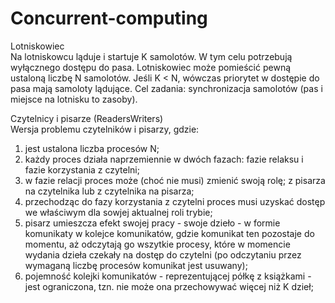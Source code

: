 # Concurrent-computing

Lotniskowiec  
Na lotniskowcu ląduje i startuje K samolotów. W tym celu potrzebują wyłącznego dostępu do pasa. Lotniskowiec może pomieścić pewną ustaloną liczbę N samolotów. 
Jeśli K < N, wówczas priorytet w dostępie do pasa mają samoloty lądujące.
Cel zadania: synchronizacja samolotów (pas i miejsce na lotnisku to zasoby).

Czytelnicy i pisarze (ReadersWriters)  
Wersja problemu czytelników i pisarzy, gdzie:
1. jest ustalona liczba procesów N;
2. każdy proces działa naprzemiennie w dwóch fazach: fazie relaksu i fazie korzystania z czytelni;
3. w fazie relacji proces może (choć nie musi) zmienić swoją rolę; z pisarza na czytelnika lub z czytelnika na pisarza;
4. przechodząc do fazy korzystania z czytelni proces musi uzyskać dostęp we właściwym dla sowjej aktualnej roli trybie;
5. pisarz umieszcza efekt swojej pracy - swoje dzieło - w formie komunikaty w kolejce komunikatów, gdzie komunikat ten pozostaje do momentu, aż odczytają go wszytkie procesy, które w momencie wydania dzieła czekały na dostęp do czytelni (po odczytaniu przez wymaganą liczbę procesów komunikat jest usuwany);
6. pojemność kolejki komunikatów - reprezentującej półkę z książkami - jest ograniczona, tzn. nie może ona przechowywać więcej niż K dzieł;

